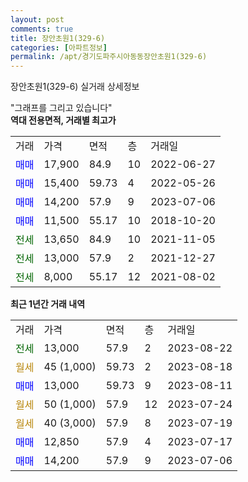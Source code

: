 ```yaml
---
layout: post
comments: true
title: 장안초원1(329-6)
categories: [아파트정보]
permalink: /apt/경기도파주시아동동장안초원1(329-6)
---
```


장안초원1(329-6) 실거래 상세정보

<script type="text/javascript">
  google.charts.load('current', {'packages':['line', 'corechart']});
  google.charts.setOnLoadCallback(drawChart);

  function drawChart() {
    var data = new google.visualization.DataTable();
    data.addColumn('date', '거래일');
    data.addColumn('number', "매매");
    data.addColumn('number', "전세");
    data.addColumn('number', "전매");

    data.addRows([[new Date(Date.parse("2023-08-22")), null, 13000, null], [new Date(Date.parse("2023-08-18")), null, null, null], [new Date(Date.parse("2023-08-11")), 13000, null, null], [new Date(Date.parse("2023-07-24")), null, null, null], [new Date(Date.parse("2023-07-19")), null, null, null], [new Date(Date.parse("2023-07-17")), 12850, null, null], [new Date(Date.parse("2023-07-06")), 14200, null, null]]);

    var options = {
      hAxis: {
        format: 'yyyy/MM/dd'
      },    
      lineWidth: 0,
      pointsVisible: true,    
      title: '최근 1년간 유형별 실거래가 분포',
      legend: { position: 'bottom' }
    };

    var formatter = new google.visualization.NumberFormat({pattern:'###,###'} );
    formatter.format(data, 1);
    formatter.format(data, 2);
    
    setTimeout(function() {
        var chart = new google.visualization.LineChart(document.getElementById('columnchart_material'));
        chart.draw(data, (options));
        document.getElementById('loading').style.display = 'none';
    }, 200);
  }
</script>


<div id="loading" style="z-index:20; display: block; margin-left: 0px">"그래프를 그리고 있습니다"</div>
<div id="columnchart_material" style="width: 95%; margin-left: 0px; display: block"></div>
<!-- contents start -->
<b>역대 전용면적, 거래별 최고가</b>
<table class="sortable">
    <tr>
      <td>거래</td>
      <td>가격</td>
      <td>면적</td>
      <td>층</td>
      <td>거래일</td>
    </tr>
        <tr>
          <td><a style="color: blue">매매</a></td>
          <td>17,900</td>
          <td>84.9</td>
          <td>10</td>
          <td>2022-06-27</td>
        </tr>            <tr>
          <td><a style="color: blue">매매</a></td>
          <td>15,400</td>
          <td>59.73</td>
          <td>4</td>
          <td>2022-05-26</td>
        </tr>            <tr>
          <td><a style="color: blue">매매</a></td>
          <td>14,200</td>
          <td>57.9</td>
          <td>9</td>
          <td>2023-07-06</td>
        </tr>            <tr>
          <td><a style="color: blue">매매</a></td>
          <td>11,500</td>
          <td>55.17</td>
          <td>10</td>
          <td>2018-10-20</td>
        </tr>        
        <tr>
              <td><a style="color: darkgreen">전세</a></td>
              <td>13,650</td>
              <td>84.9</td>
              <td>10</td>
              <td>2021-11-05</td>
            </tr>            <tr>
              <td><a style="color: darkgreen">전세</a></td>
              <td>13,000</td>
              <td>57.9</td>
              <td>2</td>
              <td>2021-12-27</td>
            </tr>            <tr>
              <td><a style="color: darkgreen">전세</a></td>
              <td>8,000</td>
              <td>55.17</td>
              <td>12</td>
              <td>2021-08-02</td>
            </tr>        
    
</table>

<b>최근 1년간 거래 내역</b>

<table class="sortable">
    <tr>
      <td>거래</td>
      <td>가격</td>
      <td>면적</td>
      <td>층</td>
      <td>거래일</td>
    </tr>
    <tr>
      <td><a style="color: darkgreen">전세</a></td>
      <td>13,000</td>
      <td>57.9</td>
      <td>2</td>
      <td>2023-08-22</td>
    </tr>          <tr>
      <td><a style="color: darkgoldenrod">월세</a></td>
      <td>45 (1,000)</td>
      <td>59.73</td>
      <td>2</td>
      <td>2023-08-18</td>
    </tr>          <tr>
      <td><a style="color: blue">매매</a></td>
      <td>13,000</td>
      <td>59.73</td>
      <td>9</td>
      <td>2023-08-11</td>
    </tr>          <tr>
      <td><a style="color: darkgoldenrod">월세</a></td>
      <td>50 (1,000)</td>
      <td>57.9</td>
      <td>12</td>
      <td>2023-07-24</td>
    </tr>          <tr>
      <td><a style="color: darkgoldenrod">월세</a></td>
      <td>40 (3,000)</td>
      <td>57.9</td>
      <td>8</td>
      <td>2023-07-19</td>
    </tr>          <tr>
      <td><a style="color: blue">매매</a></td>
      <td>12,850</td>
      <td>57.9</td>
      <td>4</td>
      <td>2023-07-17</td>
    </tr>          <tr>
      <td><a style="color: blue">매매</a></td>
      <td>14,200</td>
      <td>57.9</td>
      <td>9</td>
      <td>2023-07-06</td>
    </tr>      </table>
<!-- contents end -->    

